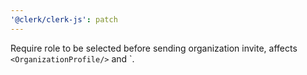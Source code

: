 ```yaml
---
'@clerk/clerk-js': patch
---
```


Require role to be selected before sending organization invite, affects `<OrganizationProfile/>` and <CreateOrganization/>`.
